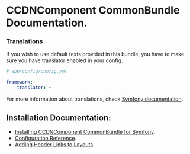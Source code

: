 CCDNComponent CommonBundle Documentation.
=========================================

### Translations

If you wish to use default texts provided in this bundle, you have to make sure you have translator enabled in your config.

``` yaml
# app/config/config.yml

framework:
    translator: ~
```

For more information about translations, check [Symfony documentation](http://symfony.com/doc/current/book/translation.html).

## Installation Documentation:

- [Installing CCDNComponent CommonBundle for Symfony](install.md).
- [Configuration Reference](configuration_reference.md).
- [Adding Header Links to Layouts](adding_header_links_to_layouts.md).
